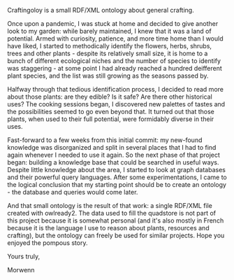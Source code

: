 Craftingoloy is a small RDF/XML ontology about general crafting.

Once upon a pandemic, I was stuck at home and decided to give another look to my garden: while barely maintained, I
knew that it was a land of potential. Armed with curiosity, patience, and more time home than I would have liked, I
started to methodically identify the flowers, herbs, shrubs, trees and other plants - despite its relatively small
size, it is home to a bunch of different ecological niches and the number of species to identify was staggering - at
some point I had already reached a hundred deifferent plant species, and the list was still growing as the seasons
passed by.

Halfway through that tedious identification process, I decided to read more about those plants: are they edible? Is it
safe? Are there other historical uses? The cooking sessions began, I discovered new palettes of tastes and the
possibilities seemed to go even beyond that. It turned out that those plants, when used to their full potential, were
formidably diverse in their uses.

Fast-forward to a few weeks from this initial commit: my new-found knowledge was disorganized and split in several
places that I had to find again whenever I needed to use it again. So the next phase of that project began: building a
knowledge base that could be searched in useful ways. Despite little knowledge about the area, I started to look at
graph databases and their powerful query languages. After some experimentations, I came to the logical conclusion that
my starting point should be to create an ontology - the database and queries would come later.

And that small ontology is the result of that work: a single RDF/XML file created with owlready2. The data used to fill
the quadstore is not part of this project because it is somewhat personal (and it's also mostly in French because it is
the language I use to reason about plants, resources and crafting), but the ontology can freely be used for similar
projects. Hope you enjoyed the pompous story.

Yours truly,

Morwenn
